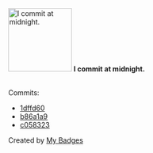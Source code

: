 <img src="https://my-badges.github.io/my-badges/midnight-commits.png" alt="I commit at midnight." title="I commit at midnight." width="128">
<strong>I commit at midnight.</strong>
<br><br>

Commits:

- <a href="https://github.com/earnubs/nextjs-contentlayer/commit/1dffd60c378c1a21cdbf8d38f55a4cb2ce8ec1c5">1dffd60</a>
- <a href="https://github.com/earnubs/fuicpi/commit/b86a1a9402a3916050947f3aa6c3b8b430573e8b">b86a1a9</a>
- <a href="https://github.com/earnubs/fuicpi/commit/c0583239d62dea36a2140e95a1b215eb4dcd1d7c">c058323</a>


Created by <a href="https://github.com/my-badges/my-badges">My Badges</a>